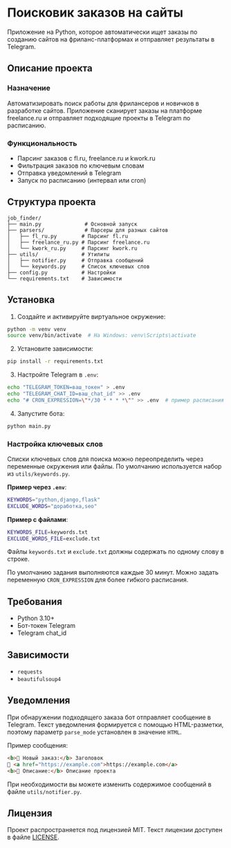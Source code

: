 # Поисковик заказов на сайты

Приложение на Python, которое автоматически ищет заказы по созданию сайтов на фриланс-платформах и отправляет результаты в Telegram.

## Описание проекта

### Назначение

Автоматизировать поиск работы для фрилансеров и новичков в разработке сайтов. Приложение сканирует заказы на платформе freelance.ru и отправляет подходящие проекты в Telegram по расписанию.

### Функциональность

- Парсинг заказов с fl.ru, freelance.ru и kwork.ru
- Фильтрация заказов по ключевым словам
- Отправка уведомлений в Telegram
- Запуск по расписанию (интервал или cron)

## Структура проекта

```
job_finder/
├── main.py              # Основной запуск
├── parsers/             # Парсеры для разных сайтов
│   ├── fl_ru.py        # Парсинг fl.ru
│   ├── freelance_ru.py # Парсинг freelance.ru
│   └── kwork_ru.py     # Парсинг kwork.ru
├── utils/              # Утилиты
│   ├── notifier.py     # Отправка сообщений
│   └── keywords.py     # Список ключевых слов
├── config.py           # Настройки
└── requirements.txt    # Зависимости
```

## Установка

1. Создайте и активируйте виртуальное окружение:
```bash
python -m venv venv
source venv/bin/activate  # На Windows: venv\Scripts\activate
```

2. Установите зависимости:
```bash
pip install -r requirements.txt
```

3. Настройте Telegram в `.env`:
```bash
echo "TELEGRAM_TOKEN=ваш_токен" > .env
echo "TELEGRAM_CHAT_ID=ваш_chat_id" >> .env
echo "# CRON_EXPRESSION=\"*/30 * * * *\"" >> .env  # пример расписания
```

4. Запустите бота:
```bash
python main.py
```

### Настройка ключевых слов

Списки ключевых слов для поиска можно переопределить через переменные окружения
или файлы. По умолчанию используется набор из `utils/keywords.py`.

**Пример через `.env`**:

```bash
KEYWORDS="python,django,flask"
EXCLUDE_WORDS="доработка,seo"
```

**Пример с файлами**:

```bash
KEYWORDS_FILE=keywords.txt
EXCLUDE_WORDS_FILE=exclude.txt
```

Файлы `keywords.txt` и `exclude.txt` должны содержать по одному слову в строке.

По умолчанию задания выполняются каждые 30 минут. Можно задать переменную
`CRON_EXPRESSION` для более гибкого расписания.

## Требования

- Python 3.10+
- Бот-токен Telegram
- Telegram chat_id

## Зависимости

- `requests`
- `beautifulsoup4`

## Уведомления

При обнаружении подходящего заказа бот отправляет сообщение в Telegram.
Текст уведомления формируется с помощью HTML-разметки, поэтому параметр
`parse_mode` установлен в значение `HTML`.

Пример сообщения:

```html
<b>🔹 Новый заказ:</b> Заголовок
🔗 <a href="https://example.com">https://example.com</a>
<b>📝 Описание:</b> Описание проекта
```

При необходимости вы можете изменить содержимое сообщений в файле
`utils/notifier.py`.

## Лицензия

Проект распространяется под лицензией MIT. Текст лицензии доступен в файле [LICENSE](LICENSE).

